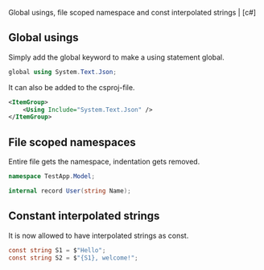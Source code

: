 Global usings, file scoped namespace and const interpolated strings | [c#]

## Global usings

Simply add the global keyword to make a using statement global.

```cs
global using System.Text.Json;
```

It can also be added to the csproj-file.

```xml
<ItemGroup>
    <Using Include="System.Text.Json" />
</ItemGroup>
```

## File scoped namespaces

Entire file gets the namespace, indentation gets removed.

```cs
namespace TestApp.Model;

internal record User(string Name);
```

## Constant interpolated strings

It is now allowed to have interpolated strings as const.

```cs
const string S1 = $"Hello";
const string S2 = $"{S1}, welcome!";
```